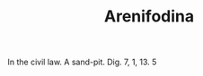 ---
title: Arenifodina
letter: A
permalink: "/definitions/arenifodina.html"
body: In the civil law. A sand-pit. Dig. 7, 1, 13. 5
published_at: '2018-07-07'
source: Black's Law Dictionary
layout: post
---